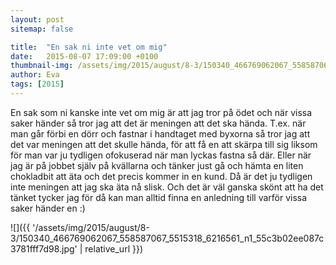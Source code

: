 ```yaml
---
layout: post
sitemap: false

title:  "En sak ni inte vet om mig"
date:   2015-08-07 17:09:00 +0100
thumbnail-img: /assets/img/2015/august/8-3/150340_466769062067_558587067_5515318_6216561_n1_55c3b02ee087c3781fff7d98.jpg
author: Eva
tags: [2015]
---
```


En sak som ni kanske inte vet om mig är att jag tror på ödet och när vissa saker händer så tror jag att det är meningen att det ska hända. T.ex. när man går förbi en dörr och fastnar i handtaget med byxorna så tror jag att det var meningen att det skulle hända, för att få en att skärpa till sig liksom för man var ju tydligen ofokuserad när man lyckas fastna så där. Eller när jag är på jobbet själv på kvällarna och tänker just gå och hämta en liten chokladbit att äta och det precis kommer in en kund. Då är det ju tydligen inte meningen att jag ska äta nå slisk. Och det är väl ganska skönt att ha det tänket tycker jag för då kan man alltid finna en anledning till varför vissa saker händer en :)

![]({{ '/assets/img/2015/august/8-3/150340_466769062067_558587067_5515318_6216561_n1_55c3b02ee087c3781fff7d98.jpg'  | relative_url }})

